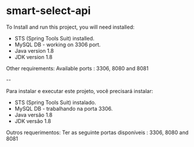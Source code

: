 # smart-select-api

To Install and run this project, you will need installed:
 - STS (Spring Tools Suit) installed.
 - MySQL DB - working on 3306 port.
 - Java version 1.8 
 - JDK version 1.8
 
 Other requirements:
Available ports : 3306, 8080 and 8081

--

Para instalar e executar este projeto, você precisará instalar:
 - STS (Spring Tools Suit) instalado.
 - MySQL DB - trabalhando na porta 3306.
 - Java versão 1.8
 - JDK versão 1.8
 
 Outros requerimentos:
 Ter as seguinte portas disponíveis : 3306, 8080 and 8081
